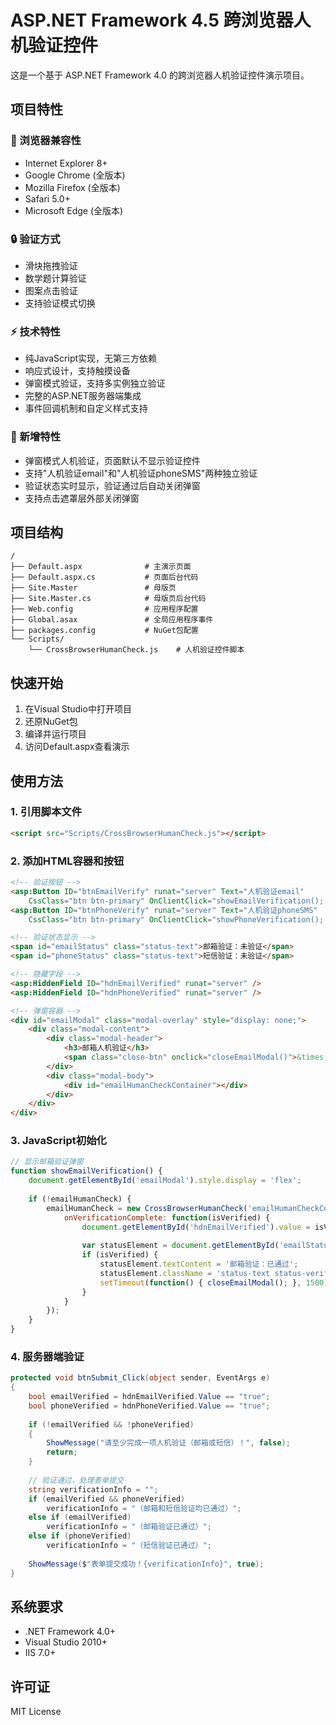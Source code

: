 # ASP.NET Framework 4.5 跨浏览器人机验证控件

这是一个基于 ASP.NET Framework 4.0 的跨浏览器人机验证控件演示项目。

## 项目特性

### 🔧 浏览器兼容性
- Internet Explorer 8+
- Google Chrome (全版本)
- Mozilla Firefox (全版本)
- Safari 5.0+
- Microsoft Edge (全版本)

### 🔒 验证方式
- 滑块拖拽验证
- 数学题计算验证  
- 图案点击验证
- 支持验证模式切换

### ⚡ 技术特性
- 纯JavaScript实现，无第三方依赖
- 响应式设计，支持触摸设备
- 弹窗模式验证，支持多实例独立验证
- 完整的ASP.NET服务器端集成
- 事件回调机制和自定义样式支持

### 🎯 新增特性
- 弹窗模式人机验证，页面默认不显示验证控件
- 支持"人机验证email"和"人机验证phoneSMS"两种独立验证
- 验证状态实时显示，验证通过后自动关闭弹窗
- 支持点击遮罩层外部关闭弹窗

## 项目结构

```
/
├── Default.aspx              # 主演示页面
├── Default.aspx.cs           # 页面后台代码
├── Site.Master               # 母版页
├── Site.Master.cs            # 母版页后台代码
├── Web.config                # 应用程序配置
├── Global.asax               # 全局应用程序事件
├── packages.config           # NuGet包配置
└── Scripts/
    └── CrossBrowserHumanCheck.js    # 人机验证控件脚本
```

## 快速开始

1. 在Visual Studio中打开项目
2. 还原NuGet包
3. 编译并运行项目
4. 访问Default.aspx查看演示

## 使用方法

### 1. 引用脚本文件
```html
<script src="Scripts/CrossBrowserHumanCheck.js"></script>
```

### 2. 添加HTML容器和按钮
```html
<!-- 验证按钮 -->
<asp:Button ID="btnEmailVerify" runat="server" Text="人机验证email" 
    CssClass="btn btn-primary" OnClientClick="showEmailVerification(); return false;" />
<asp:Button ID="btnPhoneVerify" runat="server" Text="人机验证phoneSMS" 
    CssClass="btn btn-primary" OnClientClick="showPhoneVerification(); return false;" />

<!-- 验证状态显示 -->
<span id="emailStatus" class="status-text">邮箱验证：未验证</span>
<span id="phoneStatus" class="status-text">短信验证：未验证</span>

<!-- 隐藏字段 -->
<asp:HiddenField ID="hdnEmailVerified" runat="server" />
<asp:HiddenField ID="hdnPhoneVerified" runat="server" />

<!-- 弹窗容器 -->
<div id="emailModal" class="modal-overlay" style="display: none;">
    <div class="modal-content">
        <div class="modal-header">
            <h3>邮箱人机验证</h3>
            <span class="close-btn" onclick="closeEmailModal()">&times;</span>
        </div>
        <div class="modal-body">
            <div id="emailHumanCheckContainer"></div>
        </div>
    </div>
</div>
```

### 3. JavaScript初始化
```javascript
// 显示邮箱验证弹窗
function showEmailVerification() {
    document.getElementById('emailModal').style.display = 'flex';
    
    if (!emailHumanCheck) {
        emailHumanCheck = new CrossBrowserHumanCheck('emailHumanCheckContainer', {
            onVerificationComplete: function(isVerified) {
                document.getElementById('hdnEmailVerified').value = isVerified.toString();
                
                var statusElement = document.getElementById('emailStatus');
                if (isVerified) {
                    statusElement.textContent = '邮箱验证：已通过';
                    statusElement.className = 'status-text status-verified';
                    setTimeout(function() { closeEmailModal(); }, 1500);
                }
            }
        });
    }
}
```

### 4. 服务器端验证
```csharp
protected void btnSubmit_Click(object sender, EventArgs e)
{
    bool emailVerified = hdnEmailVerified.Value == "true";
    bool phoneVerified = hdnPhoneVerified.Value == "true";
    
    if (!emailVerified && !phoneVerified)
    {
        ShowMessage("请至少完成一项人机验证（邮箱或短信）！", false);
        return;
    }
    
    // 验证通过，处理表单提交
    string verificationInfo = "";
    if (emailVerified && phoneVerified)
        verificationInfo = "（邮箱和短信验证均已通过）";
    else if (emailVerified)
        verificationInfo = "（邮箱验证已通过）";
    else if (phoneVerified)
        verificationInfo = "（短信验证已通过）";
        
    ShowMessage($"表单提交成功！{verificationInfo}", true);
}
```

## 系统要求

- .NET Framework 4.0+
- Visual Studio 2010+
- IIS 7.0+

## 许可证

MIT License
